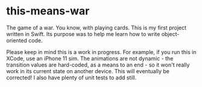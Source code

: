 # this-means-war

The game of a war. You know, with playing cards. This is my first project written in Swift. Its purpose was to help me learn how to write object-oriented code.

Please keep in mind this is a work in progress. For example, if you run this in XCode, use an iPhone 11 sim. The animations are not dynamic - the transition values are hard-coded, as a means to an end - so it won't really work in its current state on another device. This will eventually be corrected! I also have plenty of unit tests to add still.
